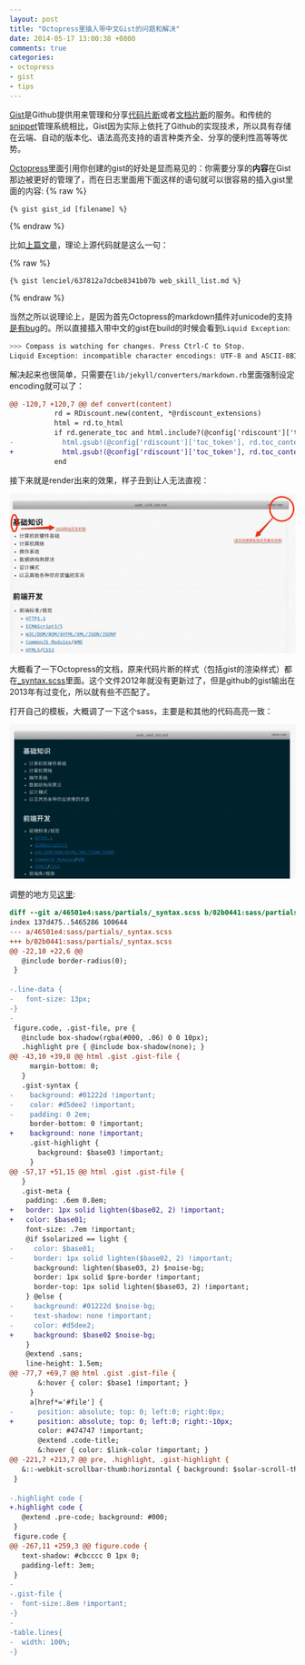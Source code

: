 ```yaml
---
layout: post
title: "Octopress里插入带中文Gist的问题和解决"
date: 2014-05-17 13:00:38 +0800
comments: true
categories: 
- octopress
- gist
- tips
---
```


[Gist](https://gist.github.com/)是Github提供用来管理和分享[代码片断](https://gist.github.com/lenciel/4105165)或者[文档片断](https://gist.github.com/lenciel/3462897)的服务。和传统的[snippet](http://en.wikipedia.org/wiki/Snippet_(programming))管理系统相比，Gist因为实际上依托了Github的实现技术，所以具有存储在云端、自动的版本化、语法高亮支持的语言种类齐全、分享的便利性高等等优势。

[Octopress](http://octopress.org)里面引用你创建的gist的好处是显而易见的：你需要分享的**内容**在Gist那边被更好的管理了，而在日志里面用下面这样的语句就可以很容易的插入gist里面的内容:
{% raw %}
<div class="highlight"><pre><code class="text">{% gist gist_id [filename] %}
</code></pre></div>
{% endraw %}

比如[上篇文章](http://lenciel.com/2014/05/web-development-skill-set-and-reading-list/)，理论上源代码就是这么一句：

{% raw %}
<div class="highlight"><pre><code class="text">{% gist lenciel/637812a7dcbe8341b07b web_skill_list.md %}
</code></pre></div>
{% endraw %}

当然之所以说理论上，是因为首先Octopress的markdown插件对unicode的支持[是有bug](http://tokkonopapa.github.io/blog/2013/02/23/octopress-toc/)的。所以直接插入带中文的gist在build的时候会看到`Liquid Exception`:

```bash
>>> Compass is watching for changes. Press Ctrl-C to Stop.
Liquid Exception: incompatible character encodings: UTF-8 and ASCII-8BIT in 2014-05-16-web-development-skill-set-and-reading-list.markdown
```

解决起来也很简单，只需要在`lib/jekyll/converters/markdown.rb`里面强制设定encoding就可以了：

```diff lib/jekyll/converters/markdown.rb
@@ -120,7 +120,7 @@ def convert(content)
           rd = RDiscount.new(content, *@rdiscount_extensions)
           html = rd.to_html
           if rd.generate_toc and html.include?(@config['rdiscount']['toc_token'])
-            html.gsub!(@config['rdiscount']['toc_token'], rd.toc_content)
+            html.gsub!(@config['rdiscount']['toc_token'], rd.toc_content.force_encoding('utf-8'))
           end
```

接下来就是render出来的效果，样子丑到让人无法直视：

![original gist render output](/downloads/images/2014_05/gist_render_output_orig.jpg "Don't touch me...")

大概看了一下Octopress的文档，原来代码片断的样式（包括gist的渲染样式）都在[_syntax.scss](https://github.com/imathis/octopress/blob/master/.themes/classic/sass/partials/_syntax.scss)里面。这个文件2012年就没有更新过了，但是github的gist输出在2013年有过变化，所以就有些不匹配了。

打开自己的模板，大概调了一下这个sass，主要是和其他的代码高亮一致：

![current gist render output](/downloads/images/2014_05/gist_render_output.jpg "Don't touch me...")

调整的地方见[这里](https://gist.github.com/lenciel/ecc8b3805ed346727abe):

```diff _sass/partials/_syntax.scss
diff --git a/46501e4:sass/partials/_syntax.scss b/02b0441:sass/partials/_syntax.scss
index 137d475..5465286 100644
--- a/46501e4:sass/partials/_syntax.scss
+++ b/02b0441:sass/partials/_syntax.scss
@@ -22,10 +22,6 @@
   @include border-radius(0);
 }
 
-.line-data {
-   font-size: 13px;
-}
-
 figure.code, .gist-file, pre {
   @include box-shadow(rgba(#000, .06) 0 0 10px);
   .highlight pre { @include box-shadow(none); }
@@ -43,10 +39,8 @@ html .gist .gist-file {
     margin-bottom: 0;
   }
   .gist-syntax {
-    background: #01222d !important;
-    color: #d5dee2 !important;
-    padding: 0 2em;
     border-bottom: 0 !important;
+    background: none !important;
     .gist-highlight {
       background: $base03 !important;
     }
@@ -57,17 +51,15 @@ html .gist .gist-file {
   }
   .gist-meta {
    padding: .6em 0.8em;
+   border: 1px solid lighten($base02, 2) !important;
+   color: $base01;
    font-size: .7em !important;
    @if $solarized == light {
-     color: $base01;
-     border: 1px solid lighten($base02, 2) !important;
      background: lighten($base03, 2) $noise-bg;
      border: 1px solid $pre-border !important;
      border-top: 1px solid lighten($base03, 2) !important;
    } @else {
-     background: #01222d $noise-bg;
-     text-shadow: none !important;
-     color: #d5dee2;
+     background: $base02 $noise-bg;
    }
    @extend .sans;
    line-height: 1.5em;
@@ -77,7 +69,7 @@ html .gist .gist-file {
       &:hover { color: $base1 !important; }
     }
     a[href*='#file'] {
-      position: absolute; top: 0; left:0; right:0px;
+      position: absolute; top: 0; left:0; right:-10px;
       color: #474747 !important;
       @extend .code-title;
       &:hover { color: $link-color !important; }
@@ -221,7 +213,7 @@ pre, .highlight, .gist-highlight {
   &::-webkit-scrollbar-thumb:horizontal { background: $solar-scroll-thumb;  -webkit-border-radius: 4px; border-radius: 4px }
 }
 
-.highlight code {
+.highlight code { 
   @extend .pre-code; background: #000;
 }
 figure.code {
@@ -267,11 +259,3 @@ figure.code {
   text-shadow: #cbcccc 0 1px 0;
   padding-left: 3em;
 }
-
-.gist-file {
-  font-size:.8em !important;
-}
-
-table.lines{
-  width: 100%;
-}
```

